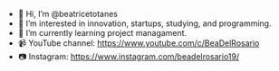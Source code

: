 - 👋 Hi, I’m @beatricetotanes
- 👀 I’m interested in innovation, startups, studying, and programming.
- 🌱 I’m currently learning project managament.
- 📹 YouTube channel: https://www.youtube.com/c/BeaDelRosario
- 📷 Instagram: https://www.instagram.com/beadelrosario19/
<!---
beatricetotanes/beatricetotanes is a ✨ special ✨ repository because its `README.md` (this file) appears on your GitHub profile.
You can click the Preview link to take a look at your changes.
--->
